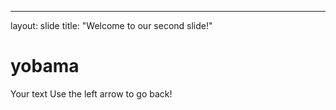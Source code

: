 
---
layout: slide
title: "Welcome to our second slide!"
# yobama
Your text
Use the left arrow to go back!
